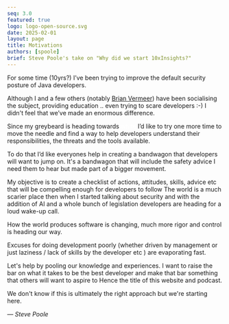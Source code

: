```yaml
---
seq: 3.0
featured: true
logo: logo-open-source.svg
date: 2025-02-01
layout: page
title: Motivations
authors: [spoole]
brief: Steve Poole's take on "Why did we start 10xInsights?" 
---
```



For some time (10yrs?) I’ve been trying to improve the default security posture of Java developers.

Although I and a few others (notably <a href="https://www.linkedin.com/in/brianvermeer/">Brian Vermeer</a>) have been socialising the subject, providing education .. even trying to scare developers :-) I didn't feel that we’ve made an enormous difference.

Since my greybeard is heading towards <span style="color:white;">white</span> I’d like to try one more time to move the needle and find a way to help developers understand their responsibilities, the threats and the tools available.

To do that I’d like everyones help in creating a bandwagon that developers will want to jump on.  It's a bandwagon that will include the safety advice I need them to hear but made part of a bigger movement.

My objective is to create a checklist of actions, attitudes, skills, advice etc that will be compelling enough for developers to follow
The world is a much scarier place then when I started talking about security and with the addition of AI and a whole bunch of legislation developers are heading for a loud wake-up call.

How the world produces software is changing, much more rigor and control is heading our way.

Excuses for doing development poorly (whether driven by management or just laziness / lack of skills by the developer etc ) are evaporating fast.

Let's help by pooling our knowledge and experiences. I want to raise the bar on what it takes to be the best  developer and make that bar something that others will want to aspire to
Hence the title of this website and podcast.

We don't know if this is ultimately the right approach but we're starting here.

 <footnote>
 <cite>— Steve Poole</cite>
</footnote>